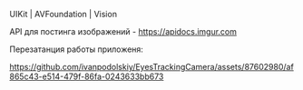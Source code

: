 UIKit | AVFoundation | Vision

API для постинга изображений - https://apidocs.imgur.com

Перезатанция работы приложеня:


https://github.com/ivanpodolskiy/EyesTrackingCamera/assets/87602980/af865c43-e514-479f-86fa-0243633bb673

